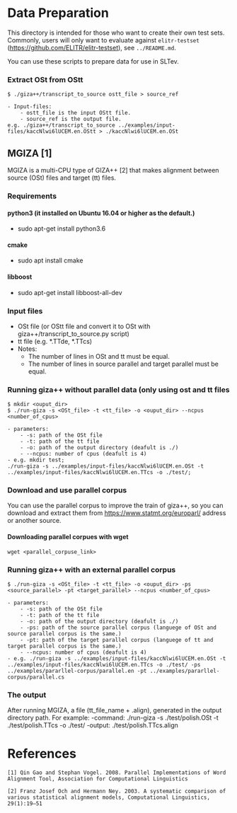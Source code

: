 # Data Preparation

This directory is intended for those who want to create their own test sets.
Commonly, users will only want to evaluate against ``elitr-testset`` (https://github.com/ELITR/elitr-testset), see ``../README.md``.


You can use these scripts to prepare data for use in SLTev.  


### Extract OSt from OStt 

``` {r, engine='python'} 
$ ./giza++/transcript_to_source ostt_file > source_ref
```
	- Input-files:
        - ostt_file is the input OStt file. 
        - source_ref is the output file. 
    e.g. ./giza++/transcript_to_source ../examples/input-files/kaccNlwi6lUCEM.en.OStt > ./kaccNlwi6lUCEM.en.OSt
	
## MGIZA [1]

MGIZA is a multi-CPU type of GIZA++ [2] that makes alignment between source (OSt) files and target (tt) files. 

### Requirements

#### python3 (it installed on Ubuntu 16.04 or higher as the default.)

- sudo apt-get install python3.6
	
#### cmake
	
- sudo apt install cmake
	
#### libboost

- sudo apt-get install libboost-all-dev

### Input  files 

- OSt file (or OStt file and convert it to OSt with giza++/transcript_to_source.py script)
- tt file (e.g. *.TTde, *.TTcs)
- Notes:
    - The number of lines in OSt and tt must be equal. 
    - The number of lines in source parallel and target parallel must be equal. 



### Running giza++ without parallel data (only using ost and tt files
    
``` {r, engine='python'} 
$ mkdir <ouput_dir>
$ ./run-giza -s <OSt_file> -t <tt_file> -o <ouput_dir> --ncpus <number_of_cpus>
```

    - parameters:
        - -s: path of the OSt file
        - -t: path of the tt file
        - -o: path of the output directory (deafult is ./)
		- --ncpus: number of cpus (deafult is 4)
    - e.g. mkdir test;
    ./run-giza -s ../examples/input-files/kaccNlwi6lUCEM.en.OSt -t ../examples/input-files/kaccNlwi6lUCEM.en.TTcs -o ./test/; 


### Download and use parallel corpus

You can use the parallel corpus to improve the train of giza++, so you can download and extract them from https://www.statmt.org/europarl/ address or another source.

#### Downloading parallel corpues with wget

	wget <parallel_corpuse_link>	

### Running giza++ with an external parallel corpus

``` {r, engine='python'} 
$ ./run-giza -s <OSt_file> -t <tt_file> -o <ouput_dir> -ps <source_parallel> -pt <target_parallel> --ncpus <number_of_cpus>
```
    - parameters:
        - -s: path of the OSt file
        - -t: path of the tt file
        - -o: path of the output directory (deafult is ./)
        - -ps: path of the source parallel corpus (languege of OSt and source parallel corpus is the same.) 
        - -pt: path of the target parallel corpus (languege of tt and target parallel corpus is the same.)
		- --ncpus: number of cpus (deafult is 4)
    - e.g. ./run-giza -s ../examples/input-files/kaccNlwi6lUCEM.en.OSt -t ../examples/input-files/kaccNlwi6lUCEM.en.TTcs -o ./test/ -ps ../examples/pararllel-corpus/parallel.en -pt ../examples/pararllel-corpus/parallel.cs 
    
### The output 

After running MGIZA, a file (tt_file_name + .align), generated in the output directory path.
For example: 
    -command: ./run-giza -s ./test/polish.OSt -t ./test/polish.TTcs -o ./test/
    -output: ./test/polish.TTcs.align



# References

    [1] Qin Gao and Stephan Vogel. 2008. Parallel Implementations of Word Alignment Tool, Association for Computational Linguistics
	
	[2] Franz Josef Och and Hermann Ney. 2003. A systematic comparison of various statistical alignment models, Computational Linguistics, 29(1):19–51
